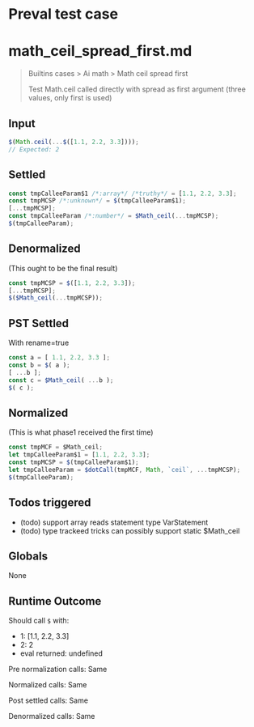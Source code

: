 # Preval test case

# math_ceil_spread_first.md

> Builtins cases > Ai math > Math ceil spread first
>
> Test Math.ceil called directly with spread as first argument (three values, only first is used)

## Input

`````js filename=intro
$(Math.ceil(...$([1.1, 2.2, 3.3])));
// Expected: 2
`````


## Settled


`````js filename=intro
const tmpCalleeParam$1 /*:array*/ /*truthy*/ = [1.1, 2.2, 3.3];
const tmpMCSP /*:unknown*/ = $(tmpCalleeParam$1);
[...tmpMCSP];
const tmpCalleeParam /*:number*/ = $Math_ceil(...tmpMCSP);
$(tmpCalleeParam);
`````


## Denormalized
(This ought to be the final result)

`````js filename=intro
const tmpMCSP = $([1.1, 2.2, 3.3]);
[...tmpMCSP];
$($Math_ceil(...tmpMCSP));
`````


## PST Settled
With rename=true

`````js filename=intro
const a = [ 1.1, 2.2, 3.3 ];
const b = $( a );
[ ...b ];
const c = $Math_ceil( ...b );
$( c );
`````


## Normalized
(This is what phase1 received the first time)

`````js filename=intro
const tmpMCF = $Math_ceil;
let tmpCalleeParam$1 = [1.1, 2.2, 3.3];
const tmpMCSP = $(tmpCalleeParam$1);
let tmpCalleeParam = $dotCall(tmpMCF, Math, `ceil`, ...tmpMCSP);
$(tmpCalleeParam);
`````


## Todos triggered


- (todo) support array reads statement type VarStatement
- (todo) type trackeed tricks can possibly support static $Math_ceil


## Globals


None


## Runtime Outcome


Should call `$` with:
 - 1: [1.1, 2.2, 3.3]
 - 2: 2
 - eval returned: undefined

Pre normalization calls: Same

Normalized calls: Same

Post settled calls: Same

Denormalized calls: Same
